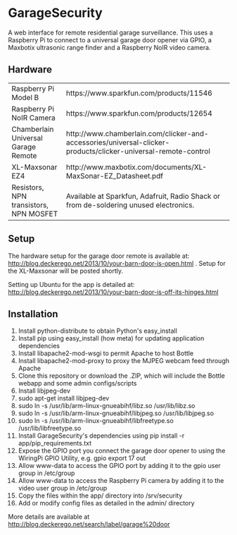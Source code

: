 GarageSecurity
==============

A web interface for remote residential garage surveillance. This uses a Raspberry Pi to connect to a universal garage door opener via GPIO, a Maxbotix ultrasonic range finder and a Raspberry NoIR video camera. 

Hardware
--------

<table>
  <tr>
    <td>Raspberry Pi Model B</td>
    <td>https://www.sparkfun.com/products/11546</td>
  </tr>
  <tr>
    <td>Raspberry Pi NoIR Camera</td>
    <td>https://www.sparkfun.com/products/12654</td>
  </tr>
  <tr>
    <td>Chamberlain Universal Garage Remote</td>
    <td>http://www.chamberlain.com/clicker-and-accessories/universal-clicker-products/clicker-universal-remote-control</td>
  </tr>
  <tr>
    <td>XL-Maxsonar EZ4</td>
    <td>http://www.maxbotix.com/documents/XL-MaxSonar-EZ_Datasheet.pdf</td>
  </tr>
  <tr>
    <td>Resistors, NPN transistors, NPN MOSFET</td>
    <td>Available at Sparkfun, Adafruit, Radio Shack or from de-soldering unused electronics.</td>
  </tr>
</table>

Setup
-----

The hardware setup for the garage door remote is available at: http://blog.deckerego.net/2013/10/your-barn-door-is-open.html . Setup for the XL-Maxsonar will be posted shortly.

Setting up Ubuntu for the app is detailed at: http://blog.deckerego.net/2013/10/your-barn-door-is-off-its-hinges.html


Installation
------------

1. Install python-distribute to obtain Python's easy_install
2. Install pip using easy_install (how meta) for updating application dependencies
4. Install libapache2-mod-wsgi to permit Apache to host Bottle
5. Install libapache2-mod-proxy to proxy the MJPEG webcam feed through Apache
6. Clone this repository or download the .ZIP, which will include the Bottle webapp and some admin configs/scripts
7. Install libjpeg-dev
  1. sudo apt-get install libjpeg-dev
  2. sudo ln -s /usr/lib/arm-linux-gnueabihf/libz.so /usr/lib/libz.so
  3. sudo ln -s /usr/lib/arm-linux-gnueabihf/libjpeg.so /usr/lib/libjpeg.so
  4. sudo ln -s /usr/lib/arm-linux-gnueabihf/libfreetype.so /usr/lib/libfreetype.so
8. Install GarageSecurity's dependencies using pip install -r app/pip_requirements.txt
9. Expose the GPIO port you connect the garage door opener to using the WiringPi GPIO Utility, e.g. gpio export 17 out
10. Allow www-data to access the GPIO port by adding it to the gpio user group in /etc/group
11. Allow www-data to access the Raspberry Pi camera by adding it to the video user group in /etc/group
12. Copy the files within the app/ directory into /srv/security
13. Add or modify config files as detailed in the admin/ directory

More details are available at http://blog.deckerego.net/search/label/garage%20door